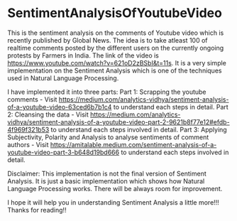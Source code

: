 # SentimentAnalysisOfYoutubeVideo
This is the sentiment analysis on the comments of Youtube video which is recently published by Global News. 
The idea is to take atleast 100 of realtime comments posted by the different users on the currently ongoing protests by Farmers in India. 
The link of the video is https://www.youtube.com/watch?v=621oD2zBSbI&t=11s. 
It is a very simple implementation on the Sentiment Analysis which is one of the techniques used in Natural Language Processing.

I have implemented it into three parts: 
Part 1: Scrapping the youtube comments 
        - Visit https://medium.com/analytics-vidhya/sentiment-analysis-of-a-youtube-video-63ced6b7b1c4 to understand each steps in detail.
Part 2: Cleansing the data 
        - Visit https://medium.com/analytics-vidhya/sentiment-analysis-of-a-youtube-video-part-2-9621b8f77e12#efdb-4f969f321b53 to understand each steps involved in detail.
Part 3: Applying Subjectivity, Polarity and Analysis to analyse sentiments of comment authors
        - Visit https://amitalable.medium.com/sentiment-analysis-of-a-youtube-video-part-3-b648d19bd666 to understand each steps involved in detail.

Disclaimer: This implementation is not the final version of Sentiment Analysis. It is just a basic implementation which shows how Natural Language Processing works.
            There will be always room for improvement.
            
I hope it will help you in understanding Sentiment Analysis a little more!!! 
Thanks for reading!!


